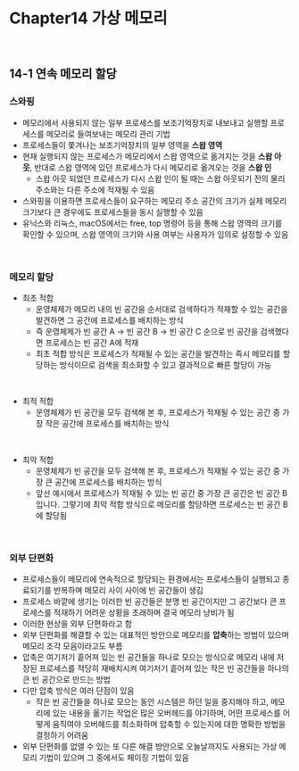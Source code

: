 # Chapter14 가상 메모리
<br>

## 14-1 연속 메모리 할당
### 스와핑
- 메모리에서 사용되지 않는 일부 프로세스를 보조기억장치로 내보내고 실행할 프로세스를 메모리로 들여보내는 메모리 관리 기법
- 프로세스들이 쫓겨나는 보조기억장치의 일부 영역을 **스왑 영역**
- 현재 실행되지 않는 프로세스가 메모리에서 스왑 영역으로 옮겨지는 것을 **스왑 아웃**, 반대로 스왑 영역에 있던 프로세스가 다시 메모리로 옮겨오는 것을 **스왑 인**
  - 스왑 아웃 되었던 프로세스가 다시 스왑 인이 될 때는 스왑 아웃되기 전의 물리 주소와는 다른 주소에 적재될 수 있음
- 스와핑을 이용하면 프로세스들이 요구하는 메모리 주소 공간의 크기가 실제 메모리 크기보다 큰 경우에도 프로세스들을 동시 실행할 수 있음
- 유닉스와 리눅스, macOS에서는 free, top 명령어 등을 통해 스왑 영역의 크기를 확인할 수 있으며, 스왑 영역의 크기와 사용 여부는 사용자가 임의로 설정할 수 있음

<br>

### 메모리 할당
- 최초 적합
  - 운영체제가 메모리 내의 빈 공간을 순서대로 검색하다가 적재할 수 있는 공간을 발견하면 그 공간에 프로세스를 배치하는 방식
  - 즉 운영체제가 빈 공간 A → 빈 공간 B → 빈 공간 C 순으로 빈 공간을 검색했다면 프로세스는 빈 공간 A에 적재
  - 최초 적합 방식은 프로세스가 적재될 수 있는 공간을 발견하는 즉시 메모리를 할당하는 방식이므로 검색을 최소화할 수 있고 결과적으로 빠른 할당이 가능

<br>

- 최적 적합
  - 운영체제가 빈 공간을 모두 검색해 본 후, 프로세스가 적재될 수 있는 공간 중 가장 작은 공간에 프로세스를 배치하는 방식

<br>

- 최악 적합
  - 운영체제가 빈 공간을 모두 검색해 본 후, 프로세스가 적재될 수 있는 공간 중 가장 큰 공간에 프로세스를 배치하는 방식
  - 앞선 예시에서 프로세스가 적재될 수 있는 빈 공간 중 가장 큰 공간은 빈 공간 B입니다. 그렇기에 최악 적합 방식으로 메모리를 할당하면 프로세스는 빈 공간 B에 할당됨

<br>

### 외부 단편화
- 프로세스들이 메모리에 연속적으로 할당되는 환경에서는 프로세스들이 실행되고 종료되기를 반복하며 메모리 사이 사이에 빈 공간들이 생김
- 프로세스 바깥에 생기는 이러한 빈 공간들은 분명 빈 공간이지만 그 공간보다 큰 프로세스를 적재하기 어려운 상황을 초래하며 결국 메모리 낭비가 됨
- 이러한 현상을 외부 단편화라고 함
- 외부 단편화를 해결할 수 있는 대표적인 방안으로 메모리를 **압축**하는 방법이 있으며 메모리 조각 모음이라고도 부름
- 압축은 여기저기 흩어져 있는 빈 공간들을 하나로 모으는 방식으로 메모리 내에 저장된 프로세스를 적당히 재배치시켜 여기저기 흩어져 있는 작은 빈 공간들을 하나의 큰 빈 공간으로 만드는 방법
- 다만 압축 방식은 여러 단점이 있음
  - 작은 빈 공간들을 하나로 모으는 동안 시스템은 하던 일을 중지해야 하고, 메모리에 있는 내용을 옮기는 작업은 많은 오버헤드를 야기하며, 어떤 프로세스를 어떻게 움직여야 오버헤드를 최소화하며 압축할 수 있는지에 대한 명확한 방법을 결정하기 어려움
- 외부 단편화를 없앨 수 있는 또 다른 해결 방안으로 오늘날까지도 사용되는 가상 메모리 기법이 있으며 그 중에서도 페이징 기법이 있음



